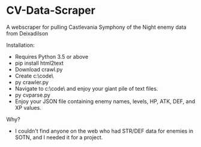 # CV-Data-Scraper
A webscraper for pulling Castlevania Symphony of the Night enemy data from Deixadilson

Installation:
- Requires Python 3.5 or above
- pip install html2text
- Download crawl.py
- Create c:\code\
- py crawler.py
- Navigate to c:\code\ and enjoy your giant pile of text files.
- py cvparse.py
- Enjoy your JSON file containing enemy names, levels, HP, ATK, DEF, and XP values.

Why?
- I couldn't find anyone on the web who had STR/DEF data for enemies in SOTN, and I needed it for a project.
